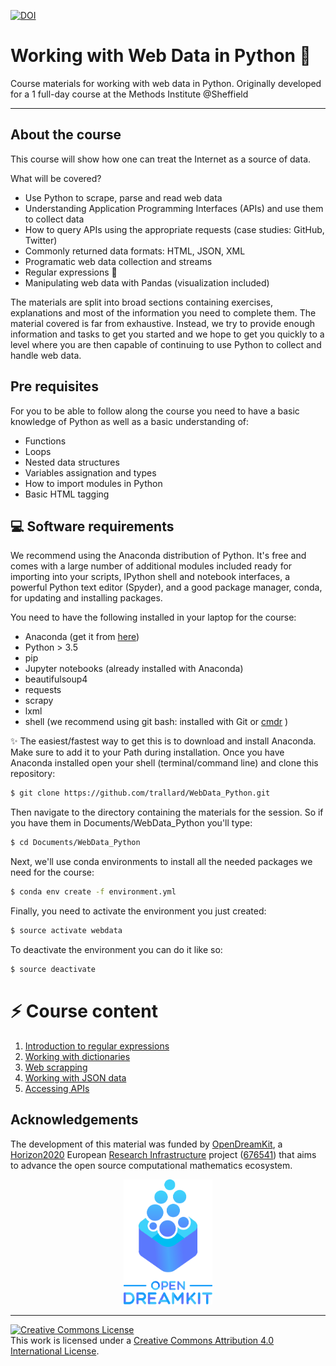 [![DOI](https://zenodo.org/badge/124538634.svg)](https://zenodo.org/badge/latestdoi/124538634)


# Working with Web Data in Python 🐍
Course materials for working with web data in Python. Originally developed for a 1 full-day course at the Methods Institute @Sheffield

---

## About the course
This course will show how one can treat the Internet as a source of data.


What will be covered?
- Use Python to scrape, parse and read web data
- Understanding Application Programming Interfaces (APIs) and use them to collect data
- How to query APIs using the appropriate requests (case studies: GitHub, Twitter)
- Commonly returned data formats: HTML, JSON, XML
- Programatic web data collection and streams
- Regular expressions 📃
- Manipulating web data with Pandas (visualization included)

The materials are split into broad sections containing exercises, explanations and most of the information you need to complete them. The material covered is far from exhaustive. Instead, we try to provide enough information and tasks to get you started and we hope to get you quickly to a level where you are then capable of continuing to use Python to collect and handle web data.

## Pre requisites
For you to be able to follow along the course you need to have a basic knowledge of Python as well as a basic understanding of:
- Functions
- Loops
- Nested data structures
- Variables assignation and types
- How to import modules in Python
- Basic HTML tagging


## 💻 Software requirements
We recommend using the Anaconda distribution of Python. It's free and comes with a large number of additional modules included ready for importing into your scripts, IPython shell and notebook interfaces, a powerful Python text editor (Spyder), and a good package manager, conda, for updating and installing packages.

You need to have the following installed in your laptop for the course:
- Anaconda (get it from [here](https://www.anaconda.com/download/#macos))
- Python > 3.5
- pip
- Jupyter notebooks (already installed with Anaconda)
- beautifulsoup4
- requests
- scrapy
- lxml
- shell (we recommend using git bash: installed with Git or [cmdr](http://cmder.net) )

✨ The easiest/fastest way to get this is to download and install Anaconda. Make sure to add it to your Path during installation.
Once you have Anaconda installed open your shell (terminal/command line) and clone this repository:
```bash
$ git clone https://github.com/trallard/WebData_Python.git
```

Then navigate to the directory containing the materials for the session. So if you have them in Documents/WebData_Python you'll type:
```bash
$ cd Documents/WebData_Python
```

Next, we'll use conda environments to install all the needed packages we need for the course:
```bash
$ conda env create -f environment.yml
```

Finally, you need to activate the environment you just created:
```bash
$ source activate webdata
```
 To deactivate the environment you can do it like so:
 ```bash
 $ source deactivate
 ```

 # ⚡️ Course content

 1. [Introduction to regular expressions](01_Regex.ipynb)
 2. [Working with dictionaries](02_Dictionaries.ipynb)
 3. [Web scrapping](03_Web-scraping.ipynb)
 4. [Working with JSON data](04_JSON.ipynb)
 5. [Accessing APIs](05_APIs.ipynb)


 ## Acknowledgements

 The development of this material was funded by [OpenDreamKit][odk],
 a [Horizon2020][h2020] European [Research Infrastructure][res-inf] project ([676541][odk-grant]) that aims to
 advance the open source computational mathematics ecosystem.

 <div align="center">
 <img src="assets/opendreamkit.svg" alt="OpenDreamKit logo" height=200em />
 </div>

 ---
 <a rel="license" href="http://creativecommons.org/licenses/by/4.0/"><img alt="Creative Commons License" style="border-width:0" src="https://i.creativecommons.org/l/by/4.0/88x31.png" /></a><br />This work is licensed under a <a rel="license" href="http://creativecommons.org/licenses/by/4.0/">Creative Commons Attribution 4.0 International License</a>.


 [odk]: http://opendreamkit.org/
 [h2020]: https://ec.europa.eu/programmes/horizon2020/
 [res-inf]: https://ec.europa.eu/programmes/horizon2020/en/h2020-section/european-research-infrastructures-including-e-infrastructures
 [odk-grant]: http://cordis.europa.eu/project/rcn/198334_en.html
 [uos-rse]: http://rse.shef.ac.uk
